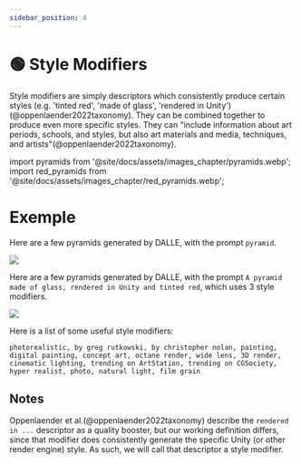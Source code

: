 ```yaml
---
sidebar_position: 4
---
```


# 🟢 Style Modifiers

Style modifiers are simply descriptors which consistently produce certain styles (e.g. 'tinted red', 'made of glass', 'rendered in Unity')(@oppenlaender2022taxonomy). They can be combined together to produce even more specific styles. They can "include information about art periods, schools, and styles, but also art materials and media, techniques, and artists"(@oppenlaender2022taxonomy).

import pyramids from '@site/docs/assets/images_chapter/pyramids.webp';
import red_pyramids from '@site/docs/assets/images_chapter/red_pyramids.webp';

# Exemple

Here are a few pyramids generated by DALLE, with the prompt `pyramid`.

<div style={{textAlign: 'center'}}>
  <img src={pyramids} style={{width: "750px"}} />
</div>

Here are a few pyramids generated by DALLE, with the prompt `A pyramid made of glass, rendered in Unity and tinted red`, which uses 3 style modifiers.

<div style={{textAlign: 'center'}}>
  <img src={red_pyramids} style={{width: "750px"}} />
</div>

Here is a list of some useful style modifiers:

```text
photorealistic, by greg rutkowski, by christopher nolan, painting, digital painting, concept art, octane render, wide lens, 3D render, cinematic lighting, trending on ArtStation, trending on CGSociety, hyper realist, photo, natural light, film grain
```

## Notes

Oppenlaender et al.(@oppenlaender2022taxonomy) describe the `rendered in ...` descriptor as a quality booster, but our working definition differs, since that modifier does consistently generate the specific Unity (or other render engine) style. As such, we will call that descriptor a style modifier.